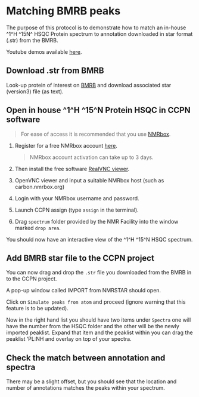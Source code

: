 # Matching BMRB peaks

The purpose of this protocol is to demonstrate how to match an in-house ^1^H ^15N^ HSQC Protein spectrum to annotation downloaded in star format (.str) from the BMRB.

Youtube demos available [here](https://www.tinyurl.com/nmrbox).

## Download .str from BMRB

Look-up protein of interest on [BMRB]( https://bmrb.io/ ) and download associated star (version3) file (as text).



## Open in house ^1^H ^15^N Protein HSQC in CCPN software

> For ease of access it is recommended that you use [NMRbox](https://nmrbox.org/).

1.  Register for a free NMRbox account [here](https://nmrbox.org/signup).

	> NMRbox account activation can take up to 3 days.

2. Then install the free software [RealVNC viewer](https://www.realvnc.com/en/connect/download/viewer/).

3. OpenVNC viewer and input a suitable NMRbox host (such as carbon.nmrbox.org)
4. Login with your NMRbox username and password.

5. Launch CCPN assign (type `assign` in the terminal).
6. Drag `spectrum` folder provided by the NMR Facility into the window marked `drop area`.

You should now have an interactive view of the ^1^H ^15^N HSQC spectrum.



## Add BMRB star file to the CCPN project

You can now drag and drop the `.str` file you downloaded from the BMRB in to the CCPN project. 

A pop-up window called IMPORT from NMRSTAR should open.

Click on `Simulate peaks from atom` and proceed (ignore warning that this feature is to be updated).

Now in the right hand list you should have two items under `Spectra` one will have the number from the HSQC folder and the other will be the newly imported peaklist. Expand that item and the peaklist within you can drag the peaklist ‘PL:NH and overlay on top of your spectra. 



## Check the match between annotation and spectra

There may be a slight offset, but you should see that the location and number of annotations matches the peaks within your spectrum.

